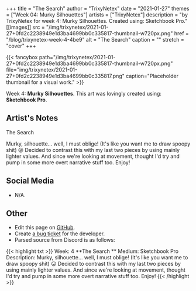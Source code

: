 +++
title =       "The Search"
author =      "TrixyNetex"
date =        "2021-01-27"
themes =      ["Week 04: Murky Silhouettes"]
artists =     ["TrixyNetex"]
description = "by TrixyNetex for week 4: Murky Silhouettes. Created using: Sketchbook Pro."
[[images]]
      src = "/img/trixynetex/2021-01-27+0fd2c2238949e1d3ba4699bb0c335817-thumbnail-w720px.png"
      href = "/blog/trixynetex-week-4-4be9"
      alt = "The Search"
      caption = ""
      stretch = "cover"
+++


{{< fancybox path="/img/trixynetex/2021-01-27+0fd2c2238949e1d3ba4699bb0c335817-thumbnail-w720px.png" file="img/trixynetex/2021-01-27+0fd2c2238949e1d3ba4699bb0c335817.png" caption="Placeholder thumbnail for a visual work." >}}


Week 4: **Murky Silhouettes**. This art was lovingly created using: **Sketchbook Pro**.

## Artist's Notes

The Search 

Murky, silhouette... well, I must oblige! (It's like you want me to draw spoopy shit) 😛
Decided to contrast this with my last two pieces by using mainly lighter values. And since we're looking at movement, thought I'd try and pump in some more overt narrative stuff too.
Enjoy!

## Social Media

- N/A.

## Other

- Edit this page on [GitHub](https://github.com/teaminkling/web-refresh/edit/main/content/blog/trixynetex-week-4-4be9.md).
- Create [a bug ticket](https://github.com/teaminkling/web-refresh/issues/new?assignees=&labels=bug&template=problem-report.md&title=) for the developer.
- Parsed source from Discord is as follows:

{{< highlight txt >}}
Week: 4
**The Search **
Medium: Sketchbook Pro
Description: Murky, silhouette... well, I must oblige! (It's like you want me to draw spoopy shit) 😛
Decided to contrast this with my last two pieces by using mainly lighter values. And since we're looking at movement, thought I'd try and pump in some more overt narrative stuff too.
Enjoy!
{{< /highlight >}}